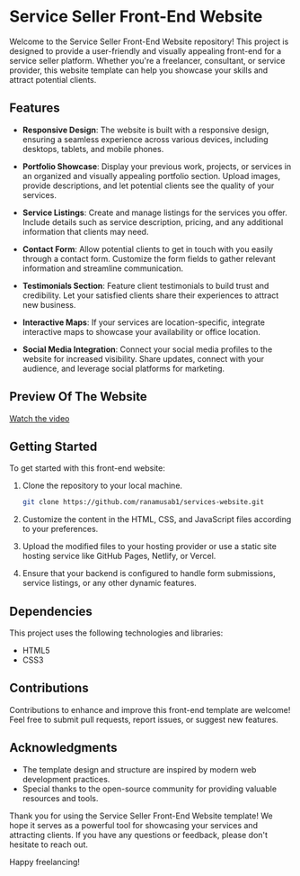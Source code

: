 # Service Seller Front-End Website

Welcome to the Service Seller Front-End Website repository! This project is designed to provide a user-friendly and visually appealing front-end for a service seller platform. Whether you're a freelancer, consultant, or service provider, this website template can help you showcase your skills and attract potential clients.

## Features

- **Responsive Design**: The website is built with a responsive design, ensuring a seamless experience across various devices, including desktops, tablets, and mobile phones.

- **Portfolio Showcase**: Display your previous work, projects, or services in an organized and visually appealing portfolio section. Upload images, provide descriptions, and let potential clients see the quality of your services.

- **Service Listings**: Create and manage listings for the services you offer. Include details such as service description, pricing, and any additional information that clients may need.

- **Contact Form**: Allow potential clients to get in touch with you easily through a contact form. Customize the form fields to gather relevant information and streamline communication.

- **Testimonials Section**: Feature client testimonials to build trust and credibility. Let your satisfied clients share their experiences to attract new business.

- **Interactive Maps**: If your services are location-specific, integrate interactive maps to showcase your availability or office location.

- **Social Media Integration**: Connect your social media profiles to the website for increased visibility. Share updates, connect with your audience, and leverage social platforms for marketing.

## Preview Of The Website

[Watch the video](https://youtu.be/Fdj2luxTCWY?si=6XuJmt8FEQOUDpFm)

## Getting Started

To get started with this front-end website:

1. Clone the repository to your local machine.
   ```bash
   git clone https://github.com/ranamusab1/services-website.git
   ```

2. Customize the content in the HTML, CSS, and JavaScript files according to your preferences.

3. Upload the modified files to your hosting provider or use a static site hosting service like GitHub Pages, Netlify, or Vercel.

4. Ensure that your backend is configured to handle form submissions, service listings, or any other dynamic features.

## Dependencies

This project uses the following technologies and libraries:

- HTML5
- CSS3

## Contributions

Contributions to enhance and improve this front-end template are welcome! Feel free to submit pull requests, report issues, or suggest new features.

## Acknowledgments

- The template design and structure are inspired by modern web development practices.
- Special thanks to the open-source community for providing valuable resources and tools.

Thank you for using the Service Seller Front-End Website template! We hope it serves as a powerful tool for showcasing your services and attracting clients. If you have any questions or feedback, please don't hesitate to reach out.

Happy freelancing!

